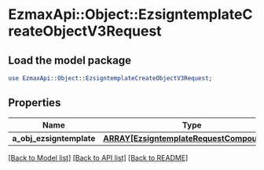 # EzmaxApi::Object::EzsigntemplateCreateObjectV3Request

## Load the model package
```perl
use EzmaxApi::Object::EzsigntemplateCreateObjectV3Request;
```

## Properties
Name | Type | Description | Notes
------------ | ------------- | ------------- | -------------
**a_obj_ezsigntemplate** | [**ARRAY[EzsigntemplateRequestCompoundV3]**](EzsigntemplateRequestCompoundV3.md) |  | 

[[Back to Model list]](../README.md#documentation-for-models) [[Back to API list]](../README.md#documentation-for-api-endpoints) [[Back to README]](../README.md)


